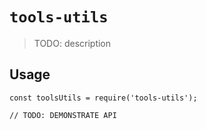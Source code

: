 # `tools-utils`

> TODO: description

## Usage

```
const toolsUtils = require('tools-utils');

// TODO: DEMONSTRATE API
```
